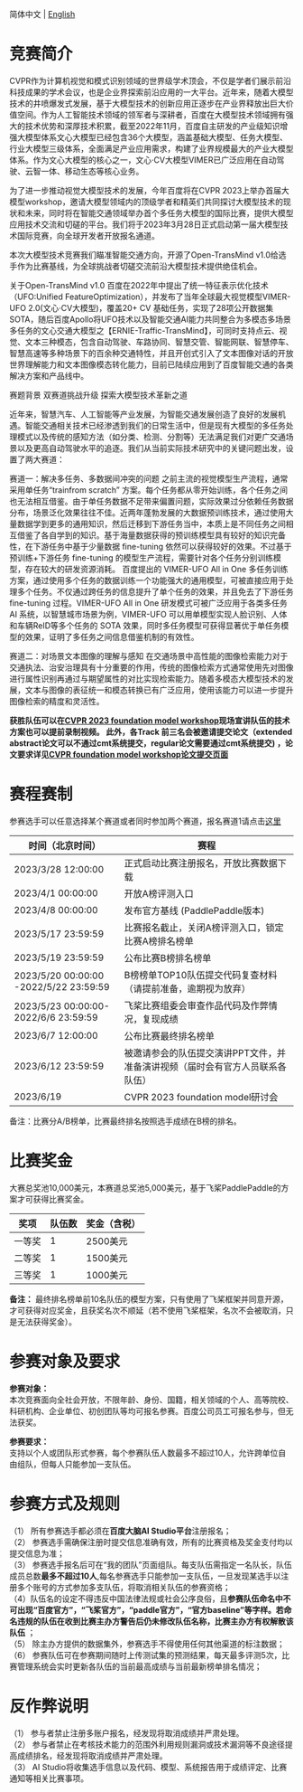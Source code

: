 简体中文 | [English](README.md)

# 竞赛简介

CVPR作为计算机视觉和模式识别领域的世界级学术顶会，不仅是学者们展示前沿科技成果的学术会议，也是企业界探索前沿应用的一大平台。近年来，随着大模型技术的井喷爆发式发展，基于大模型技术的创新应用正逐步在产业界释放出巨大价值空间。作为人工智能技术领域的领军者与深耕者，百度在大模型技术领域拥有强大的技术优势和深厚技术积累，截至2022年11月，百度自主研发的产业级知识增强大模型体系文心大模型已经包含36个大模型，涵盖基础大模型、任务大模型、行业大模型三级体系，全面满足产业应用需求，构建了业界规模最大的产业大模型体系。作为文心大模型的核心之一，文心·CV大模型VIMER已广泛应用在自动驾驶、云智一体、移动生态等核心业务。

为了进一步推动视觉大模型技术的发展，今年百度将在CVPR 2023上举办首届大模型workshop，邀请大模型领域内的顶级学者和精英们共同探讨大模型技术的现状和未来，同时将在智能交通领域举办首个多任务大模型的国际比赛，提供大模型应用技术交流和切磋的平台。我们将于2023年3月28日正式启动第一届大模型技术国际竞赛，向全球开发者开放报名通道。

本次大模型技术竞赛我们瞄准智能交通方向，开源了Open-TransMind v1.0给选手作为比赛基线，为全球挑战者切磋交流前沿大模型技术提供绝佳机会。

关于Open-TransMind v1.0
百度在2022年中提出了统一特征表示优化技术（UFO:Unified FeatureOptimization），并发布了当年全球最大视觉模型VIMER-UFO 2.0(文心·CV大模型)，覆盖20+ CV 基础任务，实现了28项公开数据集 SOTA，随后百度Apollo将UFO技术以及智能交通AI能力共同整合为多模态多场景多任务的文心交通大模型之【ERNIE-Traffic-TransMind】，可同时支持点云、视觉、文本三种模态，包含自动驾驶、车路协同、智慧交管、智能网联、智慧停车、智慧高速等多种场景下的百余种交通特性，并且开创式引入了文本图像对话的开放世界理解能力和文本图像模态转化能力，目前已陆续应用到了百度智能交通的各类解决方案和产品线中。


赛题背景
双赛道挑战升级 探索大模型技术革新之道

近年来，智慧汽车、人工智能等产业发展，为智能交通发展创造了良好的发展机遇。智能交通相关技术已经渗透到我们的日常生活中，但是现有大模型的多任务处理模式以及传统的感知方法（如分类、检测、分割等）无法满足我们对更广交通场景以及更高自动驾驶水平的追逐。我们从当前实际技术研究中的关键问题出发，设置了两大赛道：

赛道一：解决多任务、多数据间冲突的问题
之前主流的视觉模型生产流程，通常采用单任务“trainfrom scratch” 方案。每个任务都从零开始训练，各个任务之间也无法相互借鉴。由于单任务数据不足带来偏置问题，实际效果过分依赖任务数据分布，场景泛化效果往往不佳。近两年蓬勃发展的大数据预训练技术，通过使用大量数据学到更多的通用知识，然后迁移到下游任务当中，本质上是不同任务之间相互借鉴了各自学到的知识。基于海量数据获得的预训练模型具有较好的知识完备性，在下游任务中基于少量数据 fine-tuning 依然可以获得较好的效果。不过基于预训练+下游任务 fine-tuning 的模型生产流程，需要针对各个任务分别训练模型，存在较大的研发资源消耗。
百度提出的 VIMER-UFO All in One 多任务训练方案，通过使用多个任务的数据训练一个功能强大的通用模型，可被直接应用于处理多个任务。不仅通过跨任务的信息提升了单个任务的效果，并且免去了下游任务 fine-tuning 过程。VIMER-UFO All in One 研发模式可被广泛应用于各类多任务 AI 系统，以智慧城市场景为例，VIMER-UFO 可以用单模型实现人脸识别、人体和车辆ReID等多个任务的 SOTA 效果，同时多任务模型可获得显著优于单任务模型的效果，证明了多任务之间信息借鉴机制的有效性。

赛道二：对场景文本图像的理解与感知
在交通场景中高性能的图像检索能力对于交通执法、治安治理具有十分重要的作用，传统的图像检索方式通常使用先对图像进行属性识别再通过与期望属性的对比实现检索能力。随着多模态大模型技术的发展，文本与图像的表征统一和模态转换已有广泛应用，使用该能力可以进一步提升图像检索的精度和灵活性。

   
**获胜队伍可以在[CVPR 2023 foundation model workshop](https://foundation-model.com/)现场宣讲队伍的技术方案也可以提前录制视频。 此外，各Track 前三名会被邀请提交论文（extended abstract论文可以不通过cmt系统提交，regular论文需要通过cmt系统提交) ，论文要求详见[CVPR foundation model workshop论文提交页面](https://foundation-model.com/Paper_Submission)**


# 赛程赛制
参赛选手可以任意选择某个赛道或者同时参加两个赛道，报名赛道1请点击[这里](https://aistudio.baidu.com/aistudio/competition/detail/848/0/introduction)
      
| 时间（北京时间） | 赛程 | 
| -------- | -------- |
| 2023/3/28 12:00:00 | 正式启动比赛注册报名，开放比赛数据下载 |
| 2023/4/1 00:00:00| 开放A榜评测入口 |
| 2023/4/8 00:00:00| 发布官方基线 (PaddlePaddle版本)  |
| 2023/5/17 23:59:59 | 比赛报名截止，关闭A榜评测入口，锁定比赛A榜排名榜单 |
| 2023/5/19 23:59:59 | 公布比赛B榜排名榜单 |
| 2023/5/20 00:00:00 -2022/5/22 23:59:59 | B榜榜单TOP10队伍提交代码复查材料（请提前准备，逾期视为放弃） |
| 2023/5/23 00:00:00-2022/6/6 23:59:59 | 飞桨比赛组委会审查作品代码及作弊情况，复现成绩 |   
| 2023/6/7 12:00:00 | 公布比赛最终排名榜单 |   
| 2023/6/12 23:59:59 | 被邀请参会的队伍提交演讲PPT文件，并准备演讲视频（届时会有官方人员联系各队伍） |   
| 2023/6/19 | CVPR 2023 foundation model研讨会 |   


备注：比赛分A/B榜单，比赛最终排名按照选手成绩在B榜的排名。


# 比赛奖金  
大赛总奖池10,000美元，本赛道总奖池5,000美元，基于飞桨PaddlePaddle的方案才可获得比赛奖金。     
 
| 奖项 | 队伍数 | 奖金（含税） |
| -------- | -------- | -------- |
| 一等奖  | 1   | 2500美元  |
| 二等奖  | 1   | 1500美元 |
| 三等奖  | 1   | 1000美元  |

**备注：** 最终排名榜单前10名队伍的模型方案，只有使用了飞桨框架并同意开源，才可获得对应奖金，且获奖名次不顺延（若不使用飞桨框架，名次不会被取消，只是无法获得奖金）。

# 参赛对象及要求  
**参赛对象：**   
本次竞赛面向全社会开放，不限年龄、身份、国籍，相关领域的个人、高等院校、科研机构、企业单位、初创团队等均可报名参赛。百度公司员工可报名参与，但无法获奖。  
      
**参赛要求：**  
支持以个人或团队形式参赛，每个参赛队伍人数最多不超过10人，允许跨单位自由组队，但每人只能参加一支队伍。  
   

  # 参赛方式及规则  
（1）	所有参赛选手都必须在**百度大脑AI Studio平台**注册报名；      
（2）	参赛选手需确保注册时提交信息准确有效，所有的比赛资格及奖金支付均以提交信息为准；      
（3）	参赛选手报名后可在“我的团队”页面组队。每支队伍需指定一名队长，队伍成员总数**最多不超过10人**,每名参赛选手只能参加一支队伍，一旦发现某选手以注册多个账号的方式参加多支队伍，将取消相关队伍的参赛资格；        
（4）队伍名的设定不得违反中国法律法规或社会公序良俗，且**参赛队伍命名中不可出现“百度官方”，“飞桨官方”，“paddle官方”，“官方baseline”等字样。若命名违规的队伍在收到比赛主办方警告后仍未修改队伍名称，比赛主办方有权解散该队伍** ；     
（5）	除主办方提供的数据集外，参赛选手不得使用任何其他渠道的标注数据；  
（6）	参赛队伍可在参赛期间随时上传测试集的预测结果，每天最多评测5次，比赛管理系统会实时更新各队伍的当前最高成绩与当前最新榜单排名情况；    
 
 
 # 反作弊说明  
（1）	参与者禁止注册多账户报名，经发现将取消成绩并严肃处理。  
（2）	参与者禁止在考核技术能力的范围外利用规则漏洞或技术漏洞等不良途径提高成绩排名，经发现将取消成绩并严肃处理。   
（3）	AI Studio将收集选手信息以及代码、模型、系统报告用于成绩评定、比赛通知等相关比赛事项。  
 
